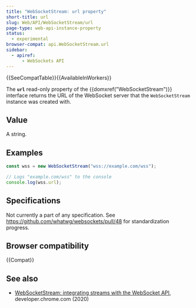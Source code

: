 ```yaml
---
title: "WebSocketStream: url property"
short-title: url
slug: Web/API/WebSocketStream/url
page-type: web-api-instance-property
status:
  - experimental
browser-compat: api.WebSocketStream.url
sidebar:
  - apiref:
      - WebSockets API
---
```


{{SeeCompatTable}}{{AvailableInWorkers}}

The **`url`** read-only property of the
{{domxref("WebSocketStream")}} interface returns the URL of the WebSocket server that the `WebSocketStream` instance was created with.

## Value

A string.

## Examples

```js
const wss = new WebSocketStream("wss://example.com/wss");

// Logs "example.com/wss" to the console
console.log(wss.url);
```

## Specifications

Not currently a part of any specification. See https://github.com/whatwg/websockets/pull/48 for standardization progress.

## Browser compatibility

{{Compat}}

## See also

- [WebSocketStream: integrating streams with the WebSocket API](https://developer.chrome.com/docs/capabilities/web-apis/websocketstream), developer.chrome.com (2020)
